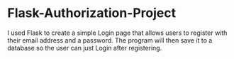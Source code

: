 # Flask-Authorization-Project

I used Flask to create a simple Login page that allows users to register with their email address and a password.  The program will then save it to a database so the user can just Login after registering.
